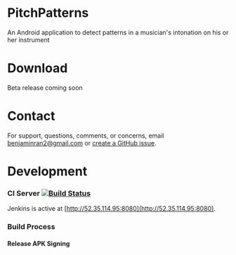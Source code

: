 # PitchPatterns
An Android application to detect patterns in a musician's intonation on his or her instrument

# Download
Beta release coming soon

# Contact
For support, questions, comments, or concerns, email <benjaminran2@gmail.com> or [create a GitHub issue](https://github.com/benjaminran/PitchPatterns/issues/new).


# Development

### CI Server [![Build Status](http://52.35.114.95:8080/buildStatus/icon?job=PitchPatterns)](http://52.35.114.95:8080/job/PitchPatterns/)

Jenkins is active at [http://52.35.114.95:8080](http://52.35.114.95:8080).


### Build Process

#### Release APK Signing


